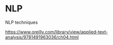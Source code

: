 # NLP
NLP techniques


https://www.oreilly.com/library/view/applied-text-analysis/9781491963036/ch04.html
